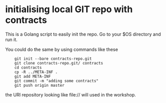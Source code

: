 # initialising local GIT repo with contracts

This is a Golang script to easily init the repo. Go to your $OS directory and run it.

You could do the same by using commands like these

```
    git init --bare contracts-repo.git
    git clone contracts-repo.git/ contracts
    cd contracts
    cp -R ../META-INF .
    git add META-INF
    git commit -m "adding some contracts"
    git push origin master

```

the URI repository looking like file:// will used in the workshop.
